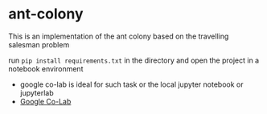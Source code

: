 # ant-colony
This is an implementation of the ant colony based on the travelling salesman problem

run `pip install requirements.txt` in the directory and open the project in a notebook environment 
- google co-lab is ideal for such task or the local jupyter notebook or jupyterlab
- [Google Co-Lab](<https://colab.research.google.com/notebooks/intro.ipynb?utm_source=scs-index/>)
